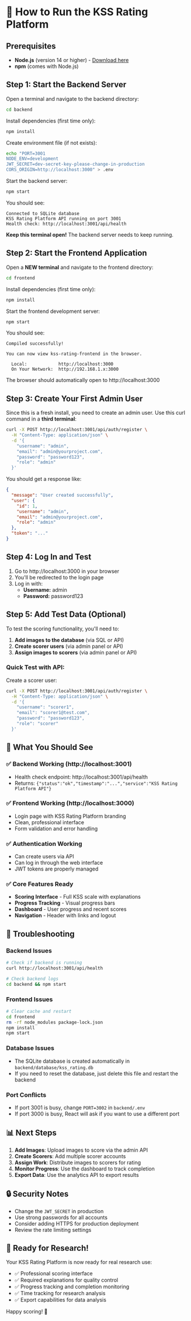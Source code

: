 # 🚀 How to Run the KSS Rating Platform

## Prerequisites
- **Node.js** (version 14 or higher) - [Download here](https://nodejs.org/)
- **npm** (comes with Node.js)

## Step 1: Start the Backend Server

Open a terminal and navigate to the backend directory:

```bash
cd backend
```

Install dependencies (first time only):
```bash
npm install
```

Create environment file (if not exists):
```bash
echo "PORT=3001
NODE_ENV=development  
JWT_SECRET=dev-secret-key-please-change-in-production
CORS_ORIGIN=http://localhost:3000" > .env
```

Start the backend server:
```bash
npm start
```

You should see:
```
Connected to SQLite database
KSS Rating Platform API running on port 3001
Health check: http://localhost:3001/api/health
```

**Keep this terminal open!** The backend server needs to keep running.

## Step 2: Start the Frontend Application

Open a **NEW terminal** and navigate to the frontend directory:

```bash
cd frontend
```

Install dependencies (first time only):
```bash
npm install
```

Start the frontend development server:
```bash
npm start
```

You should see:
```
Compiled successfully!

You can now view kss-rating-frontend in the browser.

  Local:            http://localhost:3000
  On Your Network:  http://192.168.1.x:3000
```

The browser should automatically open to http://localhost:3000

## Step 3: Create Your First Admin User

Since this is a fresh install, you need to create an admin user. Use this curl command in a **third terminal**:

```bash
curl -X POST http://localhost:3001/api/auth/register \
  -H "Content-Type: application/json" \
  -d '{
    "username": "admin",
    "email": "admin@yourproject.com",
    "password": "password123",
    "role": "admin"
  }'
```

You should get a response like:
```json
{
  "message": "User created successfully",
  "user": {
    "id": 1,
    "username": "admin",
    "email": "admin@yourproject.com",
    "role": "admin"
  },
  "token": "..."
}
```

## Step 4: Log In and Test

1. Go to http://localhost:3000 in your browser
2. You'll be redirected to the login page
3. Log in with:
   - **Username:** admin
   - **Password:** password123

## Step 5: Add Test Data (Optional)

To test the scoring functionality, you'll need to:

1. **Add images to the database** (via SQL or API)
2. **Create scorer users** (via admin panel or API)
3. **Assign images to scorers** (via admin panel or API)

### Quick Test with API:

Create a scorer user:
```bash
curl -X POST http://localhost:3001/api/auth/register \
  -H "Content-Type: application/json" \
  -d '{
    "username": "scorer1",
    "email": "scorer1@test.com",
    "password": "password123",
    "role": "scorer"
  }'
```

## 🎯 What You Should See

### ✅ Backend Working (http://localhost:3001)
- Health check endpoint: http://localhost:3001/api/health
- Returns: `{"status":"ok","timestamp":"...","service":"KSS Rating Platform API"}`

### ✅ Frontend Working (http://localhost:3000)
- Login page with KSS Rating Platform branding
- Clean, professional interface
- Form validation and error handling

### ✅ Authentication Working
- Can create users via API
- Can log in through the web interface
- JWT tokens are properly managed

### ✅ Core Features Ready
- **Scoring Interface** - Full KSS scale with explanations
- **Progress Tracking** - Visual progress bars
- **Dashboard** - User progress and recent scores
- **Navigation** - Header with links and logout

## 🔧 Troubleshooting

### Backend Issues
```bash
# Check if backend is running
curl http://localhost:3001/api/health

# Check backend logs
cd backend && npm start
```

### Frontend Issues
```bash
# Clear cache and restart
cd frontend
rm -rf node_modules package-lock.json
npm install
npm start
```

### Database Issues
- The SQLite database is created automatically in `backend/database/kss_rating.db`
- If you need to reset the database, just delete this file and restart the backend

### Port Conflicts
- If port 3001 is busy, change `PORT=3002` in `backend/.env`
- If port 3000 is busy, React will ask if you want to use a different port

## 📊 Next Steps

1. **Add Images**: Upload images to score via the admin API
2. **Create Scorers**: Add multiple scorer accounts
3. **Assign Work**: Distribute images to scorers for rating
4. **Monitor Progress**: Use the dashboard to track completion
5. **Export Data**: Use the analytics API to export results

## 🔒 Security Notes

- Change the `JWT_SECRET` in production
- Use strong passwords for all accounts
- Consider adding HTTPS for production deployment
- Review the rate limiting settings

## 📱 Ready for Research!

Your KSS Rating Platform is now ready for real research use:
- ✅ Professional scoring interface
- ✅ Required explanations for quality control
- ✅ Progress tracking and completion monitoring
- ✅ Time tracking for research analysis
- ✅ Export capabilities for data analysis

Happy scoring! 🎉 
